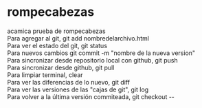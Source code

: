 # rompecabezas
acamica prueba de rompecabezas<br>
Para agregar al git, git add nombredelarchivo.html<br>
Para ver el estado  del git, git status<br>
Para nuevos cambios git commit -m "nombre de la nueva version"<br>
Para sincronizar desde repositorio local con github, git push<br>
Para sincronizar desde github, git pull<br>
Para limpiar terminal, clear<br>
Para ver las diferencias de lo nuevo, git diff<br>
Para ver las versiones de las "cajas de git", git log<br>
Para volver a la última versión commiteada, git checkout --

